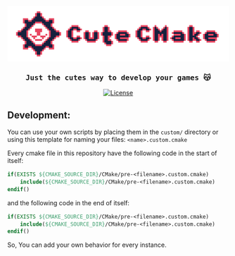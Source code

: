 <br/>
<p align="center">
	<img src="assets/CuteCMakeLogo.png" />
</p>

<div align="center">
<h3><tt>Just the <b>cutes</b> way to develop your games 😽</tt></h4>

[![License](https://img.shields.io/badge/license-MIT-blue.svg)](https://opensource.org/licenses/MIT)

</div>

## Development:

You can use your own scripts by placing them in the `custom/` directory or using this template for
naming your files: `<name>.custom.cmake`

Every cmake file in this repository have the following code in the start of itself:

```cmake
if(EXISTS ${CMAKE_SOURCE_DIR}/CMake/pre-<filename>.custom.cmake)
	include(${CMAKE_SOURCE_DIR}/CMake/pre-<filename>.custom.cmake)
endif()
```

and the following code in the end of itself:

```cmake
if(EXISTS ${CMAKE_SOURCE_DIR}/CMake/pre-<filename>.custom.cmake)
	include(${CMAKE_SOURCE_DIR}/CMake/pre-<filename>.custom.cmake)
endif()
```

So, You can add your own behavior for every instance.